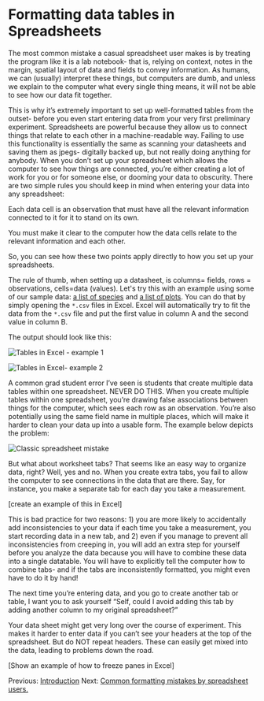 # Formatting data tables in Spreadsheets #

The most common mistake a casual spreadsheet user makes is by treating the program like it is a lab notebook- that is, relying on context, notes in the margin, spatial layout of data and fields to convey information. As humans, we can (usually) interpret these things, but computers are dumb, and unless we explain to the computer what every single thing means, it will not be able to see how our data fit together.

This is why it’s extremely important to set up well-formatted tables from the outset- before you even start entering data from your very first preliminary experiment. Spreadsheets are powerful because they allow us to connect things that relate to each other in a  machine-readable way. Failing to use this functionality is essentially the same as scanning your datasheets and saving them as jpegs- digitally backed up, but not really doing anything for anybody. When you don’t set up your spreadsheet which allows the computer to see how things are connected, you’re either creating a lot of work for you or for someone else, or dooming your data to obscurity.
There are two simple rules you should keep in mind when entering your data into any spreadsheet:

Each data cell is an observation that must have all the relevant information connected to it for it to stand on its own.

You must make it clear to the computer how the data cells relate to the relevant information and each other.

So, you can see how these two points apply directly to how you set up your spreadsheets. 

The rule of thumb, when setting up a datasheet, is columns= fields, rows = observations, cells=data (values).
Let's try this with an example using some of our sample data: [a list of species](../../../data/biology/species.csv) and [a list of plots](../../../data/biology/plots.csv). You can do that by simply opening the `*.csv` files in Excel. Excel will automatically try to fit the data from the `*.csv` file and put the first value in column A and the second value in column B. 

The output should look like this:

![Tables in Excel - example 1](../../../img/excel_tables_example.png)

![Tables in Excel- example 2](../../../img/excel_tables_example1.png)


A common grad student error I’ve seen is students that create multiple data tables within one spreadsheet. NEVER DO THIS. When you create multiple tables within one spreadsheet, you’re drawing false associations between things for the computer, which sees each row as an observation. You’re also potentially using the same field name in multiple places, which will make it harder to clean your data up into a usable form. The example below depicts the problem:

![Classic spreadsheet mistake](../../../img/many_tables_one_sheet.jpg)


But what about worksheet tabs? That seems like an easy way to organize data, right? Well, yes and no. When you create extra tabs, you fail to allow the computer to see connections in the data that are there. Say, for instance, you make a separate tab for each day you take a measurement.

 

[create an example of this in Excel]

This is bad practice for two reasons: 1) you are more likely to accidentally add inconsistencies to your data if each time you take a measurement, you start recording data in a new tab, and 2) even if you manage to prevent all inconsistencies from creeping in, you will add an extra step for yourself before you analyze the data because you will have to combine these data into a single datatable. You will have to explicitly tell the computer how to combine tabs- and if the tabs are inconsistently formatted, you might even have to do it by hand!

The next time you’re entering data, and you go to create another tab or table, I want you to ask yourself “Self, could I avoid adding this tab by adding another column to my original spreadsheet?”

Your data sheet might get very long over the course of experiment. This makes it harder to enter data if you can’t see your headers at the top of the spreadsheet. But do NOT repeat headers. These can easily get mixed into the data, leading to problems down the road.

[Show an example of how to freeze panes in Excel]


Previous: [Introduction](00-intro.md)  Next: [Common formatting mistakes by spreadsheet users.](02-common-mistakes.md)
